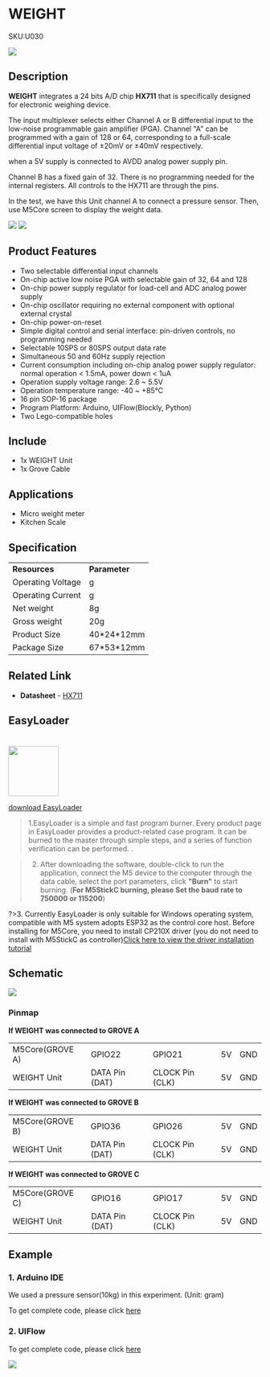 # WEIGHT

<el-tag effect="plain">SKU:U030</el-tag>

<div class="product_pic"><img src="assets/img/product_pics/unit/unit_weight_01.webp"></div>

## Description

**WEIGHT** integrates a 24 bits A/D chip **HX711** that is specifically designed for electronic weighing device.

The input multiplexer selects either Channel A or B differential input to the low-noise programmable gain amplifier (PGA). Channel "A" can be programmed with a gain of 128 or 64, corresponding to a full-scale differential input voltage of ±20mV or ±40mV respectively.

when a 5V supply is connected to AVDD analog power supply pin.

Channel B has a fixed gain of 32. There is no programming needed for the internal registers. All controls to the HX711 are through the pins.

In the test, we have this Unit channel A to connect a pressure sensor. Then, use M5Core screen to display the weight data.

<img src="assets/img/product_pics/unit/unit_weight_04.webp">

<img src="assets/img/product_pics/unit/unit_weight_03.webp">

## Product Features

- Two selectable differential input channels
- On-chip active low noise PGA with selectable gain
of 32, 64 and 128
- On-chip power supply regulator for load-cell and
ADC analog power supply
- On-chip oscillator requiring no external
component with optional external crystal
- On-chip power-on-reset
- Simple digital control and serial interface:
pin-driven controls, no programming needed
- Selectable 10SPS or 80SPS output data rate
- Simultaneous 50 and 60Hz supply rejection
- Current consumption including on-chip analog
power supply regulator:
 normal operation < 1.5mA, power down < 1uA
- Operation supply voltage range: 2.6 ~ 5.5V
- Operation temperature range: -40 ~ +85℃
- 16 pin SOP-16 package
- Program Platform: Arduino, UIFlow(Blockly, Python)
- Two Lego-compatible holes


## Include

- 1x WEIGHT Unit
- 1x Grove Cable

## Applications

-  Micro weight meter
-  Kitchen Scale

## Specification

<table>
   <tr style="font-weight:bold">
      <td>Resources</td>
      <td>Parameter</td>
   </tr>
   <tr>
      <td>Operating Voltage</td>
      <td>g</td>
   </tr>
   <tr>
      <td>Operating Current</td>
      <td>g</td>
   </tr>
   <tr>
      <td>Net weight</td>
      <td>8g</td>
   </tr>
   <tr>
      <td>Gross weight</td>
      <td>20g</td>
   </tr>
   <tr>
      <td>Product Size</td>
      <td>40*24*12mm</td>
   </tr>
   <tr>
      <td>Package Size</td>
      <td>67*53*12mm</td>
   </tr>
 </table>


## Related Link

-  **Datasheet** - [HX711](https://m5stack.oss-cn-shenzhen.aliyuncs.com/resource/docs/datasheet/unit/HX711_en.pdf)

## EasyLoader

<img src="https://m5stack.oss-cn-shenzhen.aliyuncs.com/image/EasyLoader_logo.webp" width="100px" style="margin-top:20px">

<a href="https://m5stack.oss-cn-shenzhen.aliyuncs.com/EasyLoader/Unit/EasyLoader_WEIGHT.exe"><el-button type="primary">download EasyLoader</el-button></a>

>1.EasyLoader is a simple and fast program burner. Every product page in EasyLoader provides a product-related case program. It can be burned to the master through simple steps, and a series of function verification can be performed. .

>2. After downloading the software, double-click to run the application, connect the M5 device to the computer through the data cable, select the port parameters, click **"Burn"** to start burning. (**For M5StickC burning, please Set the baud rate to 750000 or 115200**)

?>3. Currently EasyLoader is only suitable for Windows operating system, compatible with M5 system adopts ESP32 as the control core host. Before installing for M5Core, you need to install CP210X driver (you do not need to install with M5StickC as controller)[Click here to view the driver installation tutorial](en/related_documents/M5Burner#install-usb-driver)

## Schematic

<img src="assets/img/product_pics/unit/weight_sch.webp">

### Pinmap

**If WEIGHT was connected to GROVE A**

<table>
 <tr><td>M5Core(GROVE A)</td><td>GPIO22</td><td>GPIO21</td><td>5V</td><td>GND</td></tr>
 <tr><td>WEIGHT Unit</td><td>DATA Pin (DAT)</td><td>CLOCK Pin (CLK)</td><td>5V</td><td>GND</td></tr>
</table>

**If WEIGHT was connected to GROVE B**

<table>
<tr><td>M5Core(GROVE B)</td><td>GPIO36</td><td>GPIO26</td><td>5V</td><td>GND</td></tr>
 <tr><td>WEIGHT Unit</td><td>DATA Pin (DAT)</td><td>CLOCK Pin (CLK)</td><td>5V</td><td>GND</td></tr>
</table>

**If WEIGHT was connected to GROVE C**

<table>
<tr><td>M5Core(GROVE C)</td><td>GPIO16</td><td>GPIO17</td><td>5V</td><td>GND</td></tr>
 <tr><td>WEIGHT Unit</td><td>DATA Pin (DAT)</td><td>CLOCK Pin (CLK)</td><td>5V</td><td>GND</td></tr>
</table>

## Example

### 1. Arduino IDE

We used a pressure sensor(10kg) in this experiment. (Unit: gram)

To get complete code, please click [here](https://github.com/m5stack/M5Stack/tree/master/examples/Unit/WEIGHT_HX711)

### 2. UIFlow

To get complete code, please click [here](https://github.com/m5stack/M5-ProductExampleCodes/tree/master/Unit/WEIGHT/UIFlow)

<img src="assets/img/product_pics/unit/unit_example/WEIGHT/example_unit_weight_01.webp">

<script>

   var purchase_link = 'https://m5stack.com/collections/m5-unit/products/weight-sensor-unit';


   anchor_search(purchase_link);
   scrollFunc();

</script>
